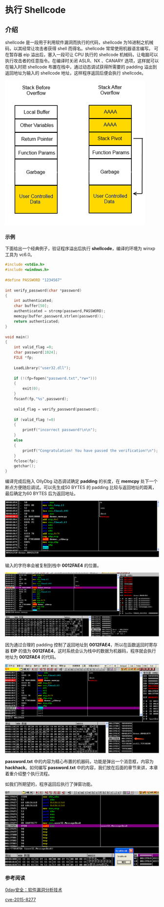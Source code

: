 
# 执行 Shellcode

## 介绍 

shellcode 是一段用于利用软件漏洞而执行的代码，shellcode 为16进制之机械码，以其经常让攻击者获得 shell 而得名。shellcode 常常使用机器语言编写。 可在暂存器 eip 溢出后，塞入一段可让 CPU 执行的 shellcode 机械码，让电脑可以执行攻击者的任意指令。在编译时关闭 ASLR、NX 、CANARY 选项，这样就可以在输入时把 shellcode 布置在栈中，通过动态调试获得所需要的 padding 溢出到返回地址为输入的 shellcode 地址，这样程序返回后便会执行 shellcode。





![demo](./figure/demo2-1.png)

### 示例 

下面给出一个经典例子，验证程序溢出后执行 **shellcode**，编译的环境为 winxp 工具为 vc6.0。

```c
#include <stdio.h>
#include <windows.h>

#define PASSWORD "1234567"

int verify_password(char *password)
{
	int authenticated;
	char buffer[50];
	authenticated = strcmp(password,PASSWORD);
	memcpy(buffer,password,strlen(password)); 
	return authenticated;
}

void main()
{
	int valid_flag =0;
	char password[1024];
	FILE *fp;

	LoadLibrary("user32.dll");

	if (!(fp=fopen("password.txt","rw+")))
	{
		exit(0);
	}
	fscanf(fp,"%s",password);

	valid_flag = verify_password(password);

	if (valid_flag !=0)
	{
		printf("incorrect password!\n\n");
	}
	else
	{
		printf("Congratulation! You have passed the verification!\n");
	}
	fclose(fp);
	getchar();
}
```



编译完成后拖入 OllyDbg 动态调试确定 **padding** 的长度，在 **memcpy** 处下一个断点方便随后调试。可以先生成50 BYTES 的 padding 比较与返回地址的距离，最后确定为60 BYTES 后为返回地址。

![demo](./figure/demo2-2.png)



输入的字符串会被复制到栈中 **0012FAE4** 的位置。

![demo](./figure/demo2-3.png)



因为通过合理的 padding 控制了返回地址到 **0012FAE4**，所以在函数返回时寄存器 **EIP** 的值为 **0012FAE4**，这时系统会认为栈中的数据为机器码，程序就会执行地址为 **0012FAE4** 的代码。

![demo](./figure/demo2-4.png)



**password.txt** 中的内容为精心布置的机器码，功能是弹出一个消息框，内容为 **hackhack**。如何编写 **password.txt** 中的内容，我们放在后面的章节来讲，本章着重介绍整个执行流程。

如我们所期望的，程序返回后执行了弹窗功能。

![demo](./figure/demo2-5.png)



### 参考阅读 

[0day安全：软件漏洞分析技术]()

[cve-2015-8277](https://www.securifera.com/advisories/cve-2015-8277/)

